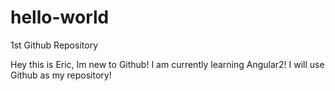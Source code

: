 # hello-world


1st Github Repository

Hey this is Eric, Im new to Github! I am currently learning Angular2!
I will use Github as my repository!
